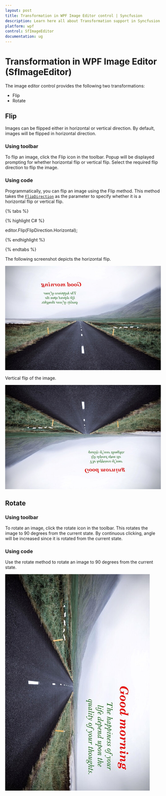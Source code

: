 ```yaml
---
layout: post
title: Transformation in WPF Image Editor control | Syncfusion
description: Learn here all about Transformation support in Syncfusion WPF Image Editor (SfImageEditor) control and more.
platform: wpf
control: SfImageEditor
documentation: ug
---
```


# Transformation in WPF Image Editor (SfImageEditor)

The image editor control provides the following two transformations:

* Flip
* Rotate

## Flip

Images can be flipped either in horizontal or vertical direction. By default, images will be flipped in horizontal direction.

### Using toolbar

To flip an image, click the Flip icon in the toolbar. Popup will be displayed prompting for whether horizontal flip or vertical flip. Select the required flip direction to flip the image.

### Using code

Programmatically, you can flip an image using the Flip method. This method takes the [`FlipDirection`](https://help.syncfusion.com/cr/wpf/Syncfusion.UI.Xaml.ImageEditor.Enums.FlipDirection.html) as the parameter to specify whether it is a horizontal flip or vertical flip.

{% tabs %} 

{% highlight C# %} 

editor.Flip(FlipDirection.Horizontal);

{% endhighlight %}

{% endtabs %} 

The following screenshot depicts the horizontal flip.

![Horizontal flip](Images/HorizontalFlip.jpg)   

Vertical flip of the image.

![Vertical flip](Images/VerticalFlip.jpg)   

## Rotate

### Using toolbar

To rotate an image, click the rotate icon in the toolbar. This rotates the image to 90 degrees from the current state. By continuous clicking, angle will be increased since it is rotated from the current state.

### Using code

Use the rotate method to rotate an image to 90 degrees from the current state. 

![Rotate](Images/Rotate.jpg) 
